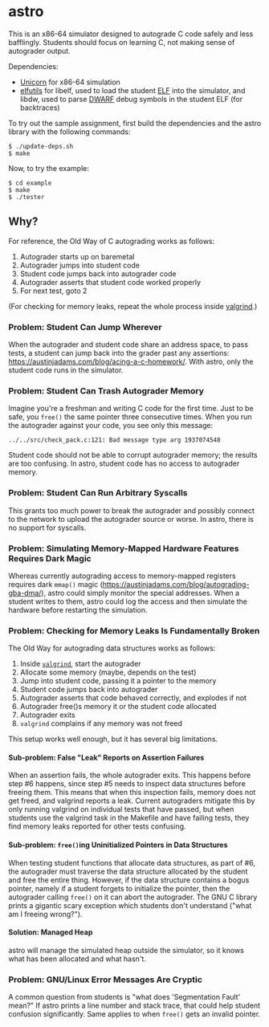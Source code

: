 astro
=====

This is an x86-64 simulator designed to autograde C code safely and less
bafflingly. Students should focus on learning C, not making sense of
autograder output.

Dependencies:

 - [Unicorn][1] for x86-64 simulation
 - [elfutils][2] for libelf, used to load the student [ELF][3] into the
   simulator, and libdw, used to parse [DWARF][5] debug symbols in the
   student ELF (for backtraces)

To try out the sample assignment, first build the dependencies and the
astro library with the following commands:

    $ ./update-deps.sh
    $ make

Now, to try the example:

    $ cd example
    $ make
    $ ./tester

Why?
----

For reference, the Old Way of C autograding works as follows:

 1. Autograder starts up on baremetal
 2. Autograder jumps into student code
 3. Student code jumps back into autograder code
 4. Autograder asserts that student code worked properly
 5. For next test, goto 2

(For checking for memory leaks, repeat the whole process inside [valgrind][4].)

### Problem: Student Can Jump Wherever

When the autograder and student code share an address space, to pass
tests, a student can jump back into the grader past any assertions:
<https://austinjadams.com/blog/acing-a-c-homework/>. With astro, only
the student code runs in the simulator.

### Problem: Student Can Trash Autograder Memory

Imagine you're a freshman and writing C code for the first time. Just to
be safe, you `free()` the same pointer three consecutive times. When you
run the autograder against your code, you see only this message:

    ../../src/check_pack.c:121: Bad message type arg 1937074548

Student code should not be able to corrupt autograder memory; the
results are too confusing. In astro, student code has no access to
autograder memory.

### Problem: Student Can Run Arbitrary Syscalls

This grants too much power to break the autograder and possibly connect
to the network to upload the autograder source or worse. In astro, there
is no support for syscalls.

### Problem: Simulating Memory-Mapped Hardware Features Requires Dark Magic

Whereas currently autograding access to memory-mapped registers requires
dark `mmap()` magic
(<https://austinjadams.com/blog/autograding-gba-dma/>), astro could
simply monitor the special addresses. When a student writes to them,
astro could log the access and then simulate the hardware before
restarting the simulation.

### Problem: Checking for Memory Leaks Is Fundamentally Broken

The Old Way for autograding data structures works as follows:

 1. Inside [`valgrind`][4], start the autograder
 2. Allocate some memory (maybe, depends on the test)
 3. Jump into student code, passing it a pointer to the memory
 4. Student code jumps back into autograder
 5. Autograder asserts that code behaved correctly, and explodes if not
 6. Autograder free()s memory it or the student code allocated
 7. Autograder exits
 8. `valgrind` complains if any memory was not freed

This setup works well enough, but it has several big limitations.

#### Sub-problem: False "Leak" Reports on Assertion Failures

When an assertion fails, the whole autograder exits. This happens before
step #6 happens, since step #5 needs to inspect data structures before
freeing them. This means that when this inspection fails, memory does
not get freed, and valgrind reports a leak. Current autograders mitigate
this by only running valgrind on individual tests that have passed, but
when students use the valgrind task in the Makefile and have failing
tests, they find memory leaks reported for other tests confusing.

#### Sub-problem: `free()`ing Uninitialized Pointers in Data Structures

When testing student functions that allocate data structures, as part of
\#6, the autograder must traverse the data structure allocated by the
student and free the entire thing. However, if the data structure
contains a bogus pointer, namely if a student forgets to initialize the
pointer, then the autograder calling `free()` on it can abort the
autograder. The GNU C library prints a gigantic scary exception which
students don't understand ("what am I freeing wrong?").

#### Solution: Managed Heap

astro will manage the simulated heap outside the simulator, so it knows
what has been allocated and what hasn't.

### Problem: GNU/Linux Error Messages Are Cryptic

A common question from students is "what does 'Segmentation Fault'
mean?" If astro prints a line number and stack trace, that could help
student confusion significantly. Same applies to when `free()` gets an
invalid pointer.


[1]: https://www.unicorn-engine.org/
[2]: https://sourceware.org/elfutils/
[3]: https://en.wikipedia.org/wiki/Executable_and_Linkable_Format
[4]: http://valgrind.org/
[5]: http://dwarfstd.org/
